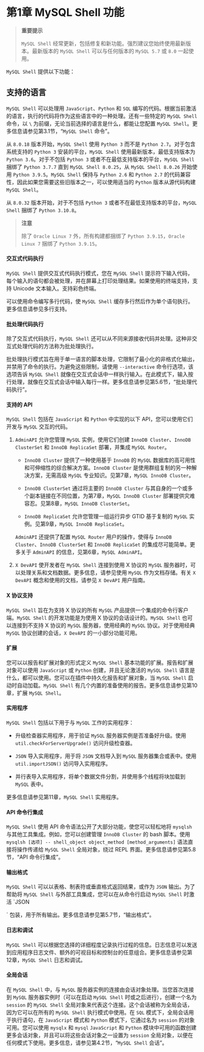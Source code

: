 # 第1章 MySQL Shell 功能

> **重要提示**
>
> `MySQL Shell` 经常更新，包括修复和新功能。强烈建议您始终使用最新版本。最新版本的 `MySQL Shell` 可以与任何版本的 `MySQL 5.7` 或 `8.0` 一起使用。

`MySQL Shell` 提供以下功能：

## 支持的语言

`MySQL Shell` 可以处理用 `JavaScript`、`Python` 和 `SQL` 编写的代码。根据当前激活的语言，执行的代码将作为这些语言中的一种处理。还有一些特定的 `MySQL Shell` 命令，以 `\` 为前缀，无论当前选择的语言是什么，都能让您配置 `MySQL Shell`。更多信息请参见第3.1节，“`MySQL Shell` 命令”。

从 `8.0.18` 版本开始，`MySQL Shell` 使用 `Python 3` 而不是 `Python 2.7`。对于包含系统支持的 `Python 3` 安装的平台，`MySQL Shell` 使用最新版本，最低支持版本为 `Python 3.6`。对于不包括 `Python 3` 或者不在最低支持版本的平台，`MySQL Shell` 捆绑了 `Python 3.7.7` 直到 `MySQL Shell 8.0.25`，从 `MySQL Shell 8.0.26` 开始使用 `Python 3.9.5`。`MySQL Shell` 保持与 `Python 2.6` 和 `Python 2.7` 的代码兼容性，因此如果您需要这些旧版本之一，可以使用适当的 `Python` 版本从源代码构建 `MySQL Shell`。

从 `8.0.32` 版本开始，对于不包括 `Python 3` 或者不在最低支持版本的平台，`MySQL Shell` 捆绑了 `Python 3.10.8`。

> **注意**
>
> 除了 `Oracle Linux 7` 外，所有构建都捆绑了 `Python 3.9.15`，`Oracle Linux 7` 捆绑了 `Python 3.9.15`。

#### 交互式代码执行

`MySQL Shell` 提供交互式代码执行模式，您在 `MySQL Shell` 提示符下输入代码，每个输入的语句都会被处理，并在屏幕上打印处理结果。如果使用的终端支持，支持 Unicode 文本输入。支持彩色终端。

可以使用命令编写多行代码，使 `MySQL Shell` 缓存多行然后作为单个语句执行。更多信息请参见多行支持。

#### 批处理代码执行

除了交互式代码执行，`MySQL Shell` 还可以从不同来源接收代码并处理。这种非交互式处理代码的方法称为批处理执行。

批处理执行模式旨在用于单一语言的脚本处理，它限制了最小化的非格式化输出，并禁用了命令的执行。为避免这些限制，请使用 `--interactive` 命令行选项，该选项告诉 `MySQL Shell` 就像在交互式会话中一样执行输入。在此模式下，输入按行处理，就像在交互式会话中输入每行一样。更多信息请参见第5.6节，“批处理代码执行”。

#### 支持的 API

`MySQL Shell` 包括在 `JavaScript` 和 `Python` 中实现的以下 API，您可以使用它们开发与 `MySQL` 交互的代码。

1. `AdminAPI` 允许您管理 `MySQL` 实例，使用它们创建 `InnoDB Cluster`、`InnoDB ClusterSet` 和 `InnoDB ReplicaSet` 部署，并集成 `MySQL Router`。

   - `InnoDB Cluster` 提供了一种使用基于 `InnoDB` 的 `MySQL` 数据库的高可用性和可伸缩性的综合解决方案。`InnoDB Cluster` 是使用群组复制的另一种解决方案，无需高级 `MySQL` 专业知识。见第7章，`MySQL InnoDB Cluster`。

   - `InnoDB ClusterSet` 通过将主要的 `InnoDB Cluster` 与其自身的一个或多个副本链接在不同位置，为第7章，`MySQL InnoDB Cluster` 部署提供灾难容忍。见第8章，`MySQL InnoDB ClusterSet`。


   - `InnoDB ReplicaSet` 允许您管理一组运行异步 GTID 基于复制的 `MySQL` 实例。见第9章，`MySQL InnoDB ReplicaSet`。

   `AdminAPI` 还提供了配置 `MySQL Router` 用户的操作，使得与 `InnoDB Cluster`、`InnoDB ClusterSet` 和 `InnoDB ReplicaSet` 的集成尽可能简单。更多关于 `AdminAPI` 的信息，见第6章，`MySQL AdminAPI`。

2. `X DevAPI` 使开发者在 `MySQL Shell` 连接到使用 X 协议的 `MySQL` 服务器时，可以处理关系和文档数据。更多信息，请参见使用 `MySQL` 作为文档存储。有关 `X DevAPI` 概念和使用的文档，请参见 `X DevAPI` 用户指南。

#### X 协议支持

`MySQL Shell` 旨在为支持 X 协议的所有 `MySQL` 产品提供一个集成的命令行客户端。`MySQL Shell` 的开发功能是为使用 X 协议的会话设计的。`MySQL Shell` 也可以连接到不支持 X 协议的 `MySQL` 服务器，使用经典的 `MySQL` 协议。对于使用经典 `MySQL` 协议创建的会话，`X DevAPI` 的一小部分功能可用。

#### 扩展

您可以以报告和扩展对象的形式定义 `MySQL Shell` 基本功能的扩展。报告和扩展对象可以使用 `JavaScript` 或 `Python` 创建，并且无论激活的 `MySQL Shell` 语言是什么，都可以使用。您可以在插件中持久化报告和扩展对象，当 `MySQL Shell` 启动时自动加载。`MySQL Shell` 有几个内置的准备使用的报告。更多信息请参见第10章，扩展 `MySQL Shell`。

#### 实用程序

`MySQL Shell` 包括以下用于与 `MySQL` 工作的实用程序：

- 升级检查器实用程序，用于验证 `MySQL` 服务器实例是否准备好升级。使用 `util.checkForServerUpgrade()` 访问升级检查器。

- `JSON` 导入实用程序，用于将 `JSON` 文档导入到 `MySQL` 服务器集合或表中。使用 `util.importJSON()` 访问导入实用程序。

- 并行表导入实用程序，将单个数据文件分割，并使用多个线程将块加载到 `MySQL` 表中。

更多信息请参见第11章，`MySQL Shell` 实用程序。

#### API 命令行集成

`MySQL Shell` 使用 API 命令语法公开了大部分功能，使您可以轻松地将 `mysqlsh` 与其他工具集成。例如，您可以创建管理 `InnoDB Cluster` 的 bash 脚本。使用 `mysqlsh [选项] -- shell_object object_method [method_arguments]` 语法直接将操作传递给 `MySQL Shell` 全局对象，绕过 REPL 界面。更多信息请参见第5.8节，“API 命令行集成”。

#### 输出格式

`MySQL Shell` 可以以表格、制表符或垂直格式返回结果，或作为 `JSON` 输出。为了帮助将 `MySQL Shell` 与外部工具集成，您可以在从命令行启动 `MySQL Shell` 时激活 `JSON

` 包装，用于所有输出。更多信息请参见第5.7节，“输出格式”。

#### 日志和调试

`MySQL Shell` 可以根据您选择的详细程度记录执行过程的信息。日志信息可以发送到应用程序日志文件、额外的可视目标和控制台的任意组合。更多信息请参见第12章，`MySQL Shell` 日志和调试。

#### 全局会话

在 `MySQL Shell` 中，与 `MySQL` 服务器实例的连接由会话对象处理。当您首次连接到 `MySQL` 服务器实例时（可以在启动 `MySQL Shell` 时或之后进行），创建一个名为 `session` 的 `MySQL Shell` 全局对象来代表这个连接。这个会话被称为全局会话，因为它可以在所有的 `MySQL Shell` 执行模式中使用。在 `SQL` 模式下，全局会话用于执行语句，在 `JavaScript` 模式和 `Python` 模式下，它通过名为 `session` 的对象可用。您可以使用 `mysqlx` 和 `mysql` `JavaScript` 和 `Python` 模块中可用的函数创建更多会话对象，并且可以将这些会话对象之一设置为 `session` 全局对象，以便在任何模式下使用。更多信息，请参见第4.2节，“`MySQL Shell` 会话”。